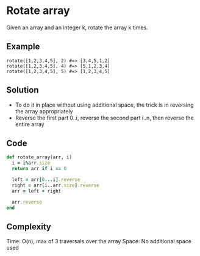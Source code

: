 # Rotate array
Given an array and an integer k, rotate the array k times.

## Example
```
rotate([1,2,3,4,5], 2) #=> [3,4,5,1,2]
rotate([1,2,3,4,5], 4) #=> [5,1,2,3,4]
rotate([1,2,3,4,5], 5) #=> [1,2,3,4,5]
```

## Solution
- To do it in place without using additional space, the trick is in reversing the array appropriately
- Reverse the first part 0..i, reverse the second part i..n, then reverse the entire array

## Code
```ruby
def rotate_array(arr, i)
  i = i%arr.size
  return arr if i == 0

  left = arr[0...i].reverse
  right = arr[i..arr.size].reverse
  arr = left + right

  arr.reverse
end
```

## Complexity
Time: O(n), max of 3 traversals over the array
Space: No additional space used



